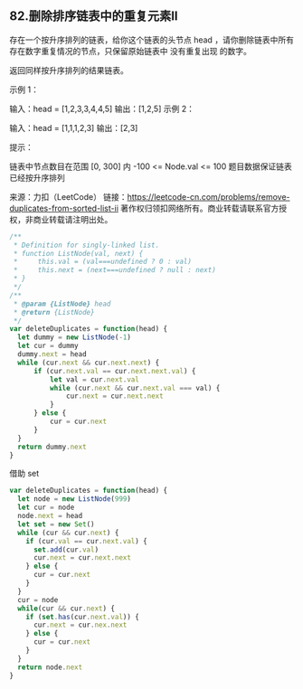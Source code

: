 ## 82.删除排序链表中的重复元素II

存在一个按升序排列的链表，给你这个链表的头节点 head ，请你删除链表中所有存在数字重复情况的节点，只保留原始链表中 没有重复出现 的数字。

返回同样按升序排列的结果链表。



示例 1：


输入：head = [1,2,3,3,4,4,5]
输出：[1,2,5]
示例 2：


输入：head = [1,1,1,2,3]
输出：[2,3]
 

提示：

链表中节点数目在范围 [0, 300] 内
-100 <= Node.val <= 100
题目数据保证链表已经按升序排列

来源：力扣（LeetCode）
链接：https://leetcode-cn.com/problems/remove-duplicates-from-sorted-list-ii
著作权归领扣网络所有。商业转载请联系官方授权，非商业转载请注明出处。

```js
/**
 * Definition for singly-linked list.
 * function ListNode(val, next) {
 *     this.val = (val===undefined ? 0 : val)
 *     this.next = (next===undefined ? null : next)
 * }
 */
/**
 * @param {ListNode} head
 * @return {ListNode}
 */
var deleteDuplicates = function(head) {
  let dummy = new ListNode(-1)
  let cur = dummy
  dummy.next = head
  while (cur.next && cur.next.next) {
      if (cur.next.val == cur.next.next.val) {
          let val = cur.next.val
          while (cur.next && cur.next.val === val) {
              cur.next = cur.next.next
          }
      } else {
          cur = cur.next
      }
  }
  return dummy.next
}
```

借助 set

```js
var deleteDuplicates = function(head) {
  let node = new ListNode(999)
  let cur = node
  node.next = head
  let set = new Set()
  while (cur && cur.next) {
    if (cur.val == cur.next.val) {
      set.add(cur.val)
      cur.next = cur.next.next
    } else {
      cur = cur.next
    }
  }
  cur = node
  while(cur && cur.next) {
    if (set.has(cur.next.val)) {
      cur.next = cur.nex.next
    } else {
      cur = cur.next
    }
  }
  return node.next
}
```